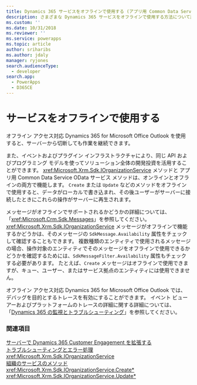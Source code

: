 ```yaml
---
title: Dynamics 365 サービスをオフラインで使用する (アプリ用 Common Data Service) | Microsoft Docs
description: さまざまな Dynamics 365 サービスをオフラインで使用する方法について説明します。 オフラインでサポートされているいくつかのメッセージがあります。 IOrganizationService のメッセージがオフラインで機能するかどうかは、そのメッセージの SdkMessage.Availability 属性をチェックすることでも確認できます。
ms.custom: ''
ms.date: 10/31/2018
ms.reviewer: ''
ms.service: powerapps
ms.topic: article
author: sriharibs
ms.author: jdaly
manager: ryjones
search.audienceType:
  - developer
search.app:
  - PowerApps
  - D365CE
---
```


# <a name="offline-use-of-services"></a>サービスをオフラインで使用する

オフライン アクセス対応 Dynamics 365 for Microsoft Office Outlook を使用すると、サーバーから切断しても作業を継続できます。  
  
 また、イベントおよびプラグイン インフラストラクチャにより、同じ API およびプログラミング モデルを使ってソリューション全体の開発投資を活用することができます。 <xref:Microsoft.Xrm.Sdk.IOrganizationService> メソッドと アプリ用 Common Data Service OData サービス メソッドは、オンラインとオフラインの両方で機能します。 `Create` または `Update` などのメソッドをオフラインで使用すると、データがローカルで書き込まれ、その後ユーザーがサーバーに接続したときにこれらの操作がサーバーに再生されます。  
  
 メッセージがオフラインでサポートされるかどうかの詳細については、「<xref:Microsoft.Crm.Sdk.Messages>」を参照してください。 <xref:Microsoft.Xrm.Sdk.IOrganizationService> メッセージがオフラインで機能するかどうかは、そのメッセージの `SdkMessage.Availability` 属性をチェックして確認することもできます。 複数種類のエンティティで使用されるメッセージの場合、操作対象のエンティティでそのメッセージをオフラインで使用できるかどうかを確認するためには、`SdkMessageFilter.Availability` 属性もチェックする必要があります。 たとえば、`Create` メッセージはオフラインで使用できますが、キュー、ユーザー、またはサービス拠点のエンティティには使用できません。  
  
 オフライン アクセス対応 Dynamics 365 for Microsoft Office Outlook では、デバッグを目的とするトレースを有効にすることができます。 イベント ビューアーおよびプラットフォームのトレースの詳細に関する詳細については、「[Dynamics 365 の監視とトラブルシューティング](https://technet.microsoft.com/library/hh699694.aspx)」を参照してください。  
  
### <a name="see-also"></a>関連項目  
 [サーバーで Dynamics 365 Customer Engagement を拡張する](/dynamics365/customer-engagement/developer/extend-dynamics-365-server)   
 [トラブルシューティングとエラー処理](/dynamics365/customer-engagement/developer/org-service/troubleshooting-error-handling)   
 <xref:Microsoft.Xrm.Sdk.IOrganizationService>   
 [組織のサービスのメソッド](/dynamics365/customer-engagement/developer/org-service/organization-service-methods)   
 <xref:Microsoft.Xrm.Sdk.IOrganizationService.Create*>   
 <xref:Microsoft.Xrm.Sdk.IOrganizationService.Update*>